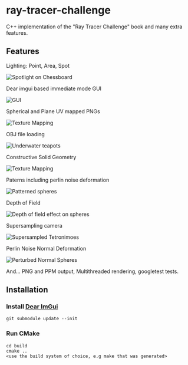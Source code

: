 # ray-tracer-challenge
C++ implementation of the "Ray Tracer Challenge" book and many extra features.

## Features

Lighting: Point, Area, Spot

![Spotlight on Chessboard](/images/chessboard.png)

Dear imgui based immediate mode GUI

![GUI](/images/elptracer.png)

Spherical and Plane UV mapped PNGs

![Texture Mapping](/images/texture_mapping.png)

OBJ file loading

![Underwater teapots](/images/chapter15_2.png)

Constructive Solid Geometry

![Texture Mapping](/images/chapter16_1.png)

Paterns including perlin noise deformation

![Patterned spheres](/images/chapter10_patterns.png)

Depth of Field

![Depth of field effect on spheres](/images/chapter11_5.png)

Supersampling camera

![Supersampled Tetronimoes](/images/chapter12_1.png)

Perlin Noise Normal Deformation

![Perturbed Normal Spheres](/images/perturbed_normals.png)

And... PNG and PPM output, Multithreaded rendering, googletest tests.

## Installation
### Install [Dear ImGui](https://github.com/ocornut/imgui)
```
git submodule update --init
```

### Run CMake
```
cd build
cmake ..
<use the build system of choice, e.g make that was generated>
```
